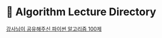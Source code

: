 # 🦁 Algorithm Lecture Directory
[강사님이 공유해주신 파이썬 알고리즘 100제](https://www.notion.so/pythonworkbook/Python-100-6ee1860ce29a41bc8eb6b9cfa7d7f06c)